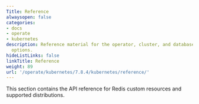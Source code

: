 ```yaml
---
Title: Reference
alwaysopen: false
categories:
- docs
- operate
- kubernetes
description: Reference material for the operator, cluster, and database deployment
  options.
hideListLinks: false
linkTitle: Reference
weight: 89
url: '/operate/kubernetes/7.8.4/kubernetes/reference/'
---
```


This section contains the API reference for Redis custom resources and supported distributions.



